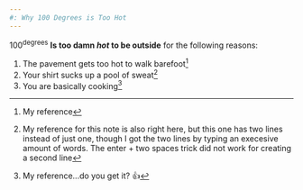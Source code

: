 ```yaml
---
#: Why 100 Degrees is Too Hot
---
```


100<sup>degrees</sup> **Is too damn _hot_ to be outside** for the following reasons:

1. The pavement gets too hot to walk barefoot[^1]
2. Your shirt sucks up a pool of sweat[^note]
3. You are basically cooking[^3]

[^1]: My reference
[^note]: My reference for this note is also right here, but this one has two lines instead of just one, though I got the two lines by typing an execesive amount of words. The enter + two spaces trick did not work for creating a second line 
[^3]: My reference...do you get it? :+1:
